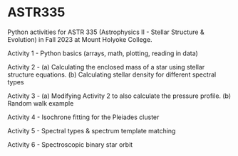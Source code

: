 # ASTR335
Python activities for ASTR 335 (Astrophysics II - Stellar Structure & Evolution) in Fall 2023 at Mount Holyoke College.

Activity 1 - Python basics (arrays, math, plotting, reading in data)

Activity 2 - (a) Calculating the enclosed mass of a star using stellar structure equations. (b) Calculating stellar density for different spectral types

Activity 3 - (a) Modifying Activity 2 to also calculate the pressure profile. (b) Random walk example

Activity 4 - Isochrone fitting for the Pleiades cluster

Activity 5 - Spectral types & spectrum template matching

Activity 6 - Spectroscopic binary star orbit
